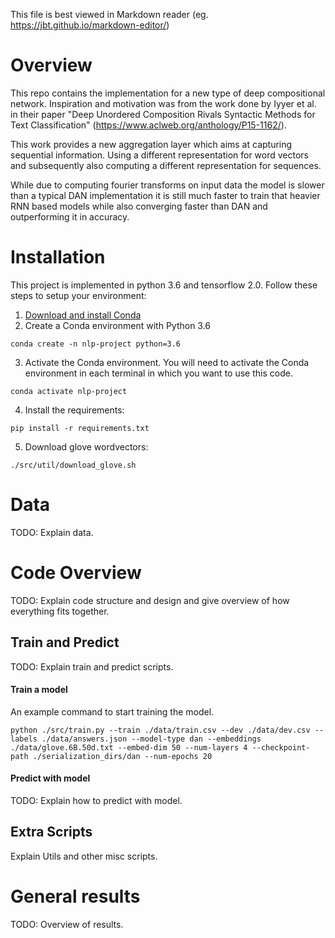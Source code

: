 This file is best viewed in Markdown reader (eg. https://jbt.github.io/markdown-editor/)

# Overview

This repo contains the implementation for a new type of deep compositional network. Inspiration and motivation was from the work done by Iyyer et al. in their paper "Deep Unordered Composition Rivals Syntactic Methods for Text Classification" (https://www.aclweb.org/anthology/P15-1162/). 

This work provides a new aggregation layer which aims at capturing sequential information. Using a different representation for word vectors and subsequently also computing a different representation for sequences.

While due to computing fourier transforms on input data the model is slower than a typical DAN implementation it is still much faster to train that heavier RNN based models while also converging faster than DAN and outperforming it in accuracy.


# Installation

This project is implemented in python 3.6 and tensorflow 2.0. Follow these steps to setup your environment:

1. [Download and install Conda](http://https://conda.io/projects/conda/en/latest/user-guide/install/index.html "Download and install Conda")
2. Create a Conda environment with Python 3.6

```
conda create -n nlp-project python=3.6
```

3. Activate the Conda environment. You will need to activate the Conda environment in each terminal in which you want to use this code.
```
conda activate nlp-project
```
4. Install the requirements:
```
pip install -r requirements.txt
```

5. Download glove wordvectors:
```
./src/util/download_glove.sh
```


# Data

TODO: Explain data.


# Code Overview


TODO: Explain code structure and design and give overview of how everything fits together.


## Train and Predict

TODO: Explain train and predict scripts.

#### Train a model

An example command to start training the model.
```
python ./src/train.py --train ./data/train.csv --dev ./data/dev.csv --labels ./data/answers.json --model-type dan --embeddings ./data/glove.6B.50d.txt --embed-dim 50 --num-layers 4 --checkpoint-path ./serialization_dirs/dan --num-epochs 20
```

#### Predict with model

TODO: Explain how to predict with model.


## Extra Scripts

Explain Utils and other misc scripts.

# General results

TODO: Overview of results.
